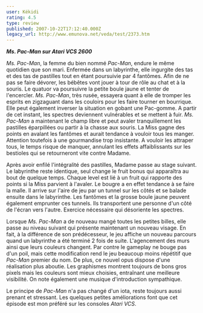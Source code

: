 ```yaml
---
user: Kékidi
rating: 4.5
type: review
published: 2007-10-22T17:12:40.000Z
legacy_url: http://www.emunova.net/veda/test/2373.htm
---
```

_**Ms. Pac-Man sur Atari VCS 2600**_  

  

_Ms. Pac-Man_, la femme du bien nommé _Pac-Man_, endure le même quotidien que son mari. Enfermée dans un labyrinthe, elle ingurgite des tas et des tas de pastilles tout en étant poursuivie par 4 fantômes. Afin de ne pas se faire dévorer, les bébêtes vont jouer à tour de rôle au chat et à la souris. Le quatuor va poursuivre la petite boule jaune et tenter de l'encercler. _Ms. Pac-Man_, très rusée, essayera quant à elle de tromper les esprits en zigzaguant dans les couloirs pour les faire tourner en bourrique. Elle peut également inverser la situation en gobant une Pac-gomme. A partir de cet instant, les spectres deviennent vulnérables et se mettent à fuir. _Ms. Pac-Man_ a maintenant le champ libre et peut avaler tranquillement les pastilles éparpillées ou partir à la chasse aux souris. La Miss gagne des points en avalant les fantômes et aurait tendance à vouloir tous les manger. Attention toutefois à une gourmandise trop insistante. A vouloir les attraper tous, le temps risque de manquer, annulant les effets affaiblissants sur les bestioles qui se retourneront vite contre Madame.  

  

Après avoir enfilé l'intégralité des pastilles, Madame passe au stage suivant. Le labyrinthe reste identique, seul change le fruit bonus qui apparaîtra au bout de quelque temps. Chaque level est lié à un fruit qui rapporte des points si la Miss parvient à l'avaler. Le bougre a en effet tendance à se faire la malle. Il arrive sur l'aire de jeu par un tunnel sur les côtés et se balade ensuite dans le labyrinthe. Les fantômes et la grosse boule jaune peuvent également emprunter ces tunnels. Ils transportent une personne d'un côté de l'écran vers l'autre. Exercice nécessaire qui désoriente les spectres.  

  

Lorsque _Ms. Pac-Man_ a de nouveau mangé toutes les petites billes, elle passe au niveau suivant qui présente maintenant un nouveau visage. En fait, à la différence de son prédécesseur, le jeu affiche un nouveau parcours quand un labyrinthe a été terminé 2 fois de suite. L'agencement des murs ainsi que leurs couleurs changent. Par contre le gameplay ne bouge pas d'un poil, mais cette modification rend le jeu beaucoup moins répétitif que _Pac-Man_ premier du nom. De plus, ce nouvel opus dispose d'une réalisation plus aboutie. Les graphismes montrent toujours de bons gros pixels mais les couleurs sont mieux choisies, entraînant une meilleure visibilité. On note également une musique d'introduction sympathique.  

  

Le principe de _Pac-Man_ n'a pas changé d'un iota, reste toujours aussi prenant et stressant. Les quelques petites améliorations font que cet épisode est mon préféré sur les consoles _Atari VCS_.